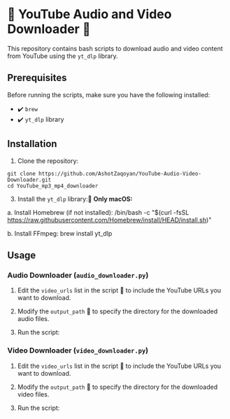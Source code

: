 # 🎵 YouTube Audio and Video Downloader 🎥

This repository contains bash scripts to download audio and video content from YouTube using the `yt_dlp` library.

## Prerequisites

Before running the scripts, make sure you have the following installed:

- ✔️ `brew`
- ✔️ `yt_dlp` library

## Installation

1. Clone the repository:
  ```console
  git clone https://github.com/AshotZaqoyan/YouTube-Audio-Video-Downloader.git
  cd YouTube_mp3_mp4_downloader
  ```

3. Install the `yt_dlp` library:📗
**Only macOS:**

a. Install Homebrew (if not installed):
/bin/bash -c "$(curl -fsSL https://raw.githubusercontent.com/Homebrew/install/HEAD/install.sh)"

b. Install FFmpeg:
brew install yt_dlp

## Usage

### Audio Downloader (`audio_downloader.py`)

1. Edit the `video_urls` list in the script 📜 to include the YouTube URLs you want to download.

2. Modify the `output_path` 📂 to specify the directory for the downloaded audio files.

3. Run the script:

### Video Downloader (`video_downloader.py`)

1. Edit the `video_urls` list in the script 📜 to include the YouTube URLs you want to download.

2. Modify the `output_path` 📂 to specify the directory for the downloaded video files.

3. Run the script:
